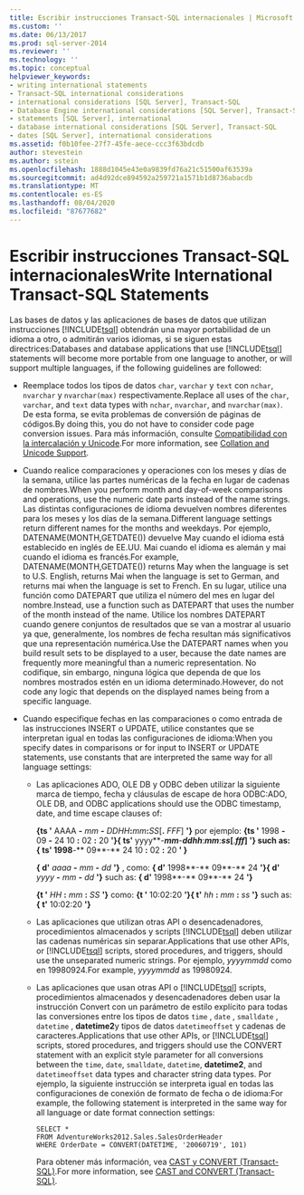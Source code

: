 ```yaml
---
title: Escribir instrucciones Transact-SQL internacionales | Microsoft Docs
ms.custom: ''
ms.date: 06/13/2017
ms.prod: sql-server-2014
ms.reviewer: ''
ms.technology: ''
ms.topic: conceptual
helpviewer_keywords:
- writing international statements
- Transact-SQL international considerations
- international considerations [SQL Server], Transact-SQL
- Database Engine international considerations [SQL Server], Transact-SQL
- statements [SQL Server], international
- database international considerations [SQL Server], Transact-SQL
- dates [SQL Server], international considerations
ms.assetid: f0b10fee-27f7-45fe-aece-ccc3f63bdcdb
author: stevestein
ms.author: sstein
ms.openlocfilehash: 1888d1045e43e0a9839fd76a21c51500af63539a
ms.sourcegitcommit: ad4d92dce894592a259721a1571b1d8736abacdb
ms.translationtype: MT
ms.contentlocale: es-ES
ms.lasthandoff: 08/04/2020
ms.locfileid: "87677682"
---
```

# <a name="write-international-transact-sql-statements"></a><span data-ttu-id="941bc-102">Escribir instrucciones Transact-SQL internacionales</span><span class="sxs-lookup"><span data-stu-id="941bc-102">Write International Transact-SQL Statements</span></span>
  <span data-ttu-id="941bc-103">Las bases de datos y las aplicaciones de bases de datos que utilizan instrucciones [!INCLUDE[tsql](../../includes/tsql-md.md)] obtendrán una mayor portabilidad de un idioma a otro, o admitirán varios idiomas, si se siguen estas directrices:</span><span class="sxs-lookup"><span data-stu-id="941bc-103">Databases and database applications that use [!INCLUDE[tsql](../../includes/tsql-md.md)] statements will become more portable from one language to another, or will support multiple languages, if the following guidelines are followed:</span></span>  
  
-   <span data-ttu-id="941bc-104">Reemplace todos los tipos de datos `char`, `varchar` y `text` con `nchar`, `nvarchar` y `nvarchar(max)` respectivamente.</span><span class="sxs-lookup"><span data-stu-id="941bc-104">Replace all uses of the `char`, `varchar`, and `text` data types with `nchar`, `nvarchar`, and `nvarchar(max)`.</span></span> <span data-ttu-id="941bc-105">De esta forma, se evita problemas de conversión de páginas de códigos.</span><span class="sxs-lookup"><span data-stu-id="941bc-105">By doing this, you do not have to consider code page conversion issues.</span></span> <span data-ttu-id="941bc-106">Para más información, consulte [Compatibilidad con la intercalación y Unicode](collation-and-unicode-support.md).</span><span class="sxs-lookup"><span data-stu-id="941bc-106">For more information, see [Collation and Unicode Support](collation-and-unicode-support.md).</span></span>  
  
-   <span data-ttu-id="941bc-107">Cuando realice comparaciones y operaciones con los meses y días de la semana, utilice las partes numéricas de la fecha en lugar de cadenas de nombres.</span><span class="sxs-lookup"><span data-stu-id="941bc-107">When you perform month and day-of-week comparisons and operations, use the numeric date parts instead of the name strings.</span></span> <span data-ttu-id="941bc-108">Las distintas configuraciones de idioma devuelven nombres diferentes para los meses y los días de la semana.</span><span class="sxs-lookup"><span data-stu-id="941bc-108">Different language settings return different names for the months and weekdays.</span></span> <span data-ttu-id="941bc-109">Por ejemplo, DATENAME(MONTH,GETDATE()) devuelve May cuando el idioma está establecido en inglés de EE.UU. Mai cuando el idioma es alemán y mai cuando el idioma es francés.</span><span class="sxs-lookup"><span data-stu-id="941bc-109">For example, DATENAME(MONTH,GETDATE()) returns May when the language is set to U.S. English, returns Mai when the language is set to German, and returns mai when the language is set to French.</span></span> <span data-ttu-id="941bc-110">En su lugar, utilice una función como DATEPART que utiliza el número del mes en lugar del nombre.</span><span class="sxs-lookup"><span data-stu-id="941bc-110">Instead, use a function such as DATEPART that uses the number of the month instead of the name.</span></span> <span data-ttu-id="941bc-111">Utilice los nombres DATEPART cuando genere conjuntos de resultados que se van a mostrar al usuario ya que, generalmente, los nombres de fecha resultan más significativos que una representación numérica.</span><span class="sxs-lookup"><span data-stu-id="941bc-111">Use the DATEPART names when you build result sets to be displayed to a user, because the date names are frequently more meaningful than a numeric representation.</span></span> <span data-ttu-id="941bc-112">No codifique, sin embargo, ninguna lógica que dependa de que los nombres mostrados estén en un idioma determinado.</span><span class="sxs-lookup"><span data-stu-id="941bc-112">However, do not code any logic that depends on the displayed names being from a specific language.</span></span>  
  
-   <span data-ttu-id="941bc-113">Cuando especifique fechas en las comparaciones o como entrada de las instrucciones INSERT o UPDATE, utilice constantes que se interpretan igual en todas las configuraciones de idioma:</span><span class="sxs-lookup"><span data-stu-id="941bc-113">When you specify dates in comparisons or for input to INSERT or UPDATE statements, use constants that are interpreted the same way for all language settings:</span></span>  
  
    -   <span data-ttu-id="941bc-114">Las aplicaciones ADO, OLE DB y ODBC deben utilizar la siguiente marca de tiempo, fecha y cláusulas de escape de hora ODBC:</span><span class="sxs-lookup"><span data-stu-id="941bc-114">ADO, OLE DB, and ODBC applications should use the ODBC timestamp, date, and time escape clauses of:</span></span>  
  
         <span data-ttu-id="941bc-115">**{ts '** AAAA **-** _mm_ **-** _DDHH_**:**_mm_**:**_SS_[**.** _FFF_] **'}** por ejemplo: **{ts '** 1998 **-** 09 **-** 24 10 **:** 02 **:** 20 **'}**</span><span class="sxs-lookup"><span data-stu-id="941bc-115">**{ ts'** yyyy**-**_mm_**-**_ddhh_**:**_mm_**:**_ss_[**.**_fff_] **'}** such as: **{ ts'** 1998**-** 09**-** 24 10 **:** 02 **:** 20 **' }**</span></span>  
  
         <span data-ttu-id="941bc-116">**{ d'** _aaaa_ **-** _mm_ **-** _dd_ **'}** , como: **{ d'** 1998**-** 09**-** 24 **'}**</span><span class="sxs-lookup"><span data-stu-id="941bc-116">**{ d'** _yyyy_ **-** _mm_ **-** _dd_ **'}** such as: **{ d'** 1998**-** 09**-** 24 **'}**</span></span>  
  
         <span data-ttu-id="941bc-117">**{t '** _HH_ **:** _mm_ **:** _SS_ **'}** como: **{t '** 10:02:20 **'}**</span><span class="sxs-lookup"><span data-stu-id="941bc-117">**{ t'** _hh_ **:** _mm_ **:** _ss_ **'}** such as: **{ t'** 10:02:20 **'}**</span></span>  
  
    -   <span data-ttu-id="941bc-118">Las aplicaciones que utilizan otras API o desencadenadores, procedimientos almacenados y scripts [!INCLUDE[tsql](../../includes/tsql-md.md)] deben utilizar las cadenas numéricas sin separar.</span><span class="sxs-lookup"><span data-stu-id="941bc-118">Applications that use other APIs, or [!INCLUDE[tsql](../../includes/tsql-md.md)] scripts, stored procedures, and triggers, should use the unseparated numeric strings.</span></span> <span data-ttu-id="941bc-119">Por ejemplo, *yyyymmdd* como en 19980924.</span><span class="sxs-lookup"><span data-stu-id="941bc-119">For example, *yyyymmdd* as 19980924.</span></span>  
  
    -   <span data-ttu-id="941bc-120">Las aplicaciones que usan otras API o [!INCLUDE[tsql](../../includes/tsql-md.md)] scripts, procedimientos almacenados y desencadenadores deben usar la instrucción Convert con un parámetro de estilo explícito para todas las conversiones entre los tipos de datos `time` , `date` , `smalldate` , `datetime` , **datetime2**y tipos de datos `datetimeoffset` y cadenas de caracteres.</span><span class="sxs-lookup"><span data-stu-id="941bc-120">Applications that use other APIs, or [!INCLUDE[tsql](../../includes/tsql-md.md)] scripts, stored procedures, and triggers should use the CONVERT statement with an explicit style parameter for all conversions between the `time`, `date`, `smalldate`, `datetime`, **datetime2**, and `datetimeoffset` data types and character string data types.</span></span> <span data-ttu-id="941bc-121">Por ejemplo, la siguiente instrucción se interpreta igual en todas las configuraciones de conexión de formato de fecha o de idioma:</span><span class="sxs-lookup"><span data-stu-id="941bc-121">For example, the following statement is interpreted in the same way for all language or date format connection settings:</span></span>  
  
        ```  
        SELECT *  
        FROM AdventureWorks2012.Sales.SalesOrderHeader  
        WHERE OrderDate = CONVERT(DATETIME, '20060719', 101)  
        ```  
  
         <span data-ttu-id="941bc-122">Para obtener más información, vea [CAST y CONVERT &#40;Transact-SQL&#41;](/sql/t-sql/functions/cast-and-convert-transact-sql).</span><span class="sxs-lookup"><span data-stu-id="941bc-122">For more information, see [CAST and CONVERT &#40;Transact-SQL&#41;](/sql/t-sql/functions/cast-and-convert-transact-sql).</span></span>  
  
  
